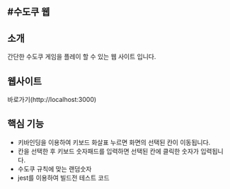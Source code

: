 ## #수도쿠 웹

## 소개
간단한 수도쿠 게임을 플레이 할 수 있는 웹 사이트 입니다.

## 웹사이트
바로가기(http://localhost:3000)

## 핵심 기능
+ 키바인딩을 이용하여 키보드 화살표 누르면 화면의 선택된 칸이 이동됩니다.
+ 칸을 선택한 후 키보드 숫자패드를 입력하면 선택된 칸에 클릭한 숫자가 입력됩니다.
+ 수도쿠 규칙에 맞는 랜덤숫자 
+ jest를 이용하여 빌드전 테스트 코드 
